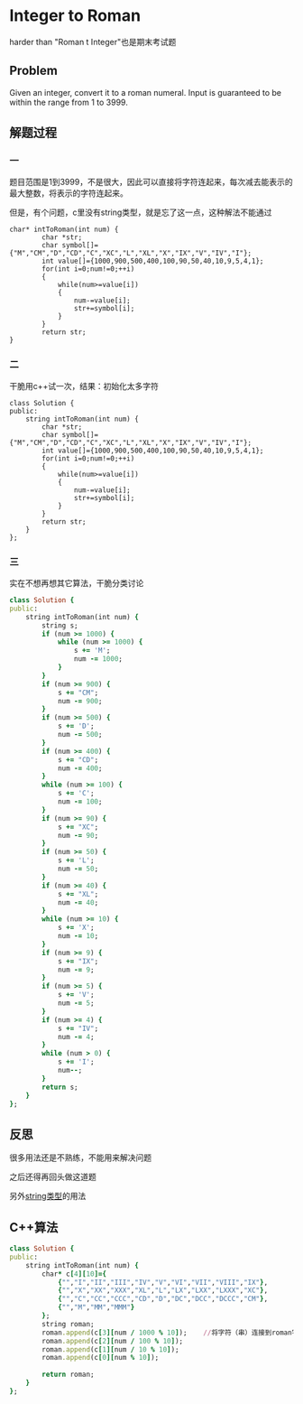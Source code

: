# Integer to Roman
harder than "Roman t Integer"也是期末考试题
## Problem
Given an integer, convert it to a roman numeral.
Input is guaranteed to be within the range from 1 to 3999.
## 解题过程
### 一
题目范围是1到3999，不是很大，因此可以直接将字符连起来，每次减去能表示的最大整数，将表示的字符连起来。

但是，有个问题，c里没有string类型，就是忘了这一点，这种解法不能通过

```
char* intToRoman(int num) {
        char *str;    
        char symbol[]={"M","CM","D","CD","C","XC","L","XL","X","IX","V","IV","I"};    
        int value[]={1000,900,500,400,100,90,50,40,10,9,5,4,1};   
        for(int i=0;num!=0;++i)  
        {  
            while(num>=value[i])  
            {  
                num-=value[i];  
                str+=symbol[i];  
            }  
        }  
        return str;  
}
```
### 二
干脆用c++试一次，结果：初始化太多字符
```
class Solution {
public:
    string intToRoman(int num) {
        char *str;    
        char symbol[]={"M","CM","D","CD","C","XC","L","XL","X","IX","V","IV","I"};    
        int value[]={1000,900,500,400,100,90,50,40,10,9,5,4,1};   
        for(int i=0;num!=0;++i)  
        {  
            while(num>=value[i])  
            {  
                num-=value[i];  
                str+=symbol[i];  
            }  
        }  
        return str;  
    }
};
```
### 三
实在不想再想其它算法，干脆分类讨论
```ruby
class Solution {
public:
    string intToRoman(int num) {
        string s;       
        if (num >= 1000) {
            while (num >= 1000) {
                s += 'M';
                num -= 1000;
            }
        }   
        if (num >= 900) {
            s += "CM";
            num -= 900;
        }
        if (num >= 500) {
            s += 'D';
            num -= 500;
        }
        if (num >= 400) {
            s += "CD";
            num -= 400;
        }
        while (num >= 100) {
            s += 'C';
            num -= 100;
        }       
        if (num >= 90) {
            s += "XC";
            num -= 90;
        }
        if (num >= 50) {
            s += 'L';
            num -= 50;
        }
        if (num >= 40) {
            s += "XL";
            num -= 40;
        }
        while (num >= 10) {
            s += 'X';
            num -= 10;
        }    
        if (num >= 9) {
            s += "IX";
            num -= 9;
        }
        if (num >= 5) {
            s += 'V';
            num -= 5;
        }
        if (num >= 4) {
            s += "IV";
            num -= 4;
        }
        while (num > 0) {
            s += 'I';
            num--;
        }       
        return s;
    }
};
```
## 反思
很多用法还是不熟练，不能用来解决问题

之后还得再回头做这道题

另外[string类型](http://blog.csdn.net/tengfei461807914/article/details/52203202)的用法
## C++算法
```ruby
class Solution {
public:
    string intToRoman(int num) {
        char* c[4][10]={
            {"","I","II","III","IV","V","VI","VII","VIII","IX"},
            {"","X","XX","XXX","XL","L","LX","LXX","LXXX","XC"},
            {"","C","CC","CCC","CD","D","DC","DCC","DCCC","CM"},
            {"","M","MM","MMM"}
        };
        string roman;
        roman.append(c[3][num / 1000 % 10]);    //将字符（串）连接到roman字符串后边
        roman.append(c[2][num / 100 % 10]);
        roman.append(c[1][num / 10 % 10]);
        roman.append(c[0][num % 10]);
         
        return roman;
    }
};
```
